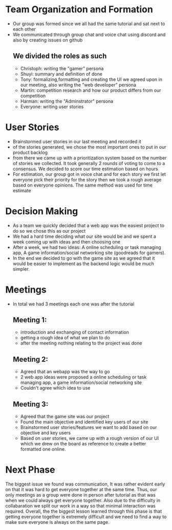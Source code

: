 
# Team Organization and Formation
- Our group was formed since we all had the same tutorial and sat next to each other
- We communicated through group chat and voice chat using discord and also by creating issues on github
  ## We divided the roles as such 
    - Christoph: writing the "gamer" persona 
    - Shuyi: summary and definition of done
    - Tony: formalizing,formatting  and creating the UI we agreed upon in our meeting, also writing the "web developer" persona
    - Martin: competition research and how our product differs from our competition
    - Harman: writing the "Adminstrator" persona
    - Everyone: writing user stories

# User Stories 

- Brainstormed user stories in our last meeting and recorded it 
- of the stories generated, we chose the most important ones to put in our product backlog
- from there we came up with a prioritization system based on the 
  number of stories we collected. It took generally 2 rounds of voting to come to a consensus. We decided to score our time estimation based on hours
- For estimation, our group got in voice chat and for each story we first let everyone pick their priority for the story then 
  we took a rough average based on everyone opinions. The same method was used for time estimate
  
# Decision Making

   - As a team we quickly decided that a web app was the easiest project to do so we chose this as our project
   - We had a hard time deciding what our site would be and we spent a week coming up with ideas and then choosing one
   - After a week, we had two ideas: A online scheduling or task managing app, A game information/social networking site 
      (goodreads for gamers). 
   - In the end we decided to go with the game site as we agreed that it would be easier to implement as the backend logic 
    would be much simpler.

    
 # Meetings 
 - In total we had 3 meetings each one was after the tutorial 
   
     ## Meeting 1:
      - introduction and exchanging of contact information
      - getting a rough idea of what we plan to do
      - after the meeting nothing relating to the project was done
      
     ## Meeting 2:
      - Agreed that an webapp was the way to go
      - 2 web app ideas were proposed a online scheduling or task managing app, a game information/social networking site
      - Couldn't agree which idea to use
      
     ## Meeting 3:
      - Agreed that the game site was our project
      - Found the main objective and identified key users of our site
      - Brainstormed user stories/features we want to add based on our objective and key users
      - Based on user stories, we came up with a rough version of our UI which we drew on the board as reference
        to create a better formatted one online. 
      
# Next Phase
  <p> The biggest issue we found was communication, It was rather evident early on that it was hard to get everyone together
  at the same time. Thus, our only meetings as a group were done in person after tutorial as that was when we could always
  get everyone together. Also due to the difficulty in collabaration we split our work in a way so that minimal interaction was required. 
  Overall, the the biggest lesson learned through this phase is that getting everyone together is extremely difficult and we need
  to find a way to make sure everyone is always on the same page. 


    
     
    
   
